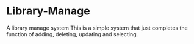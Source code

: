 # Library-Manage
A library manage system
This is a simple system that just completes the function of adding, deleting, updating and selecting.